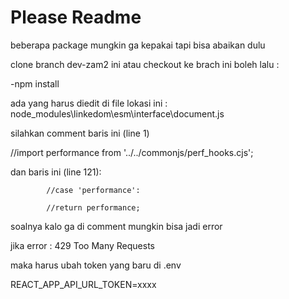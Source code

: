 # Please Readme

beberapa package mungkin ga kepakai tapi bisa abaikan dulu

clone branch dev-zam2 ini atau checkout ke brach ini boleh lalu :

-npm install

ada yang harus diedit di file lokasi ini : node_modules\linkedom\esm\interface\document.js

silahkan comment baris ini (line 1)

//import performance from '../../commonjs/perf_hooks.cjs';

dan baris ini (line 121): 
           
            //case 'performance':
            
            //return performance;

soalnya kalo ga di comment mungkin bisa jadi error 

 jika error : 429 Too Many Requests

maka harus ubah token yang baru di .env 

REACT_APP_API_URL_TOKEN=xxxx
